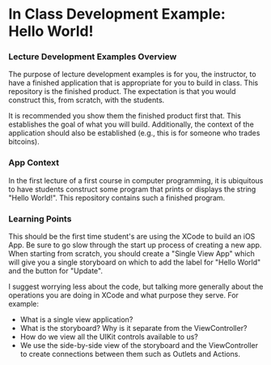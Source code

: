 # In Class Development Example: Hello World!
 
### Lecture Development Examples Overview

The purpose of lecture development examples is for you, the instructor, to have a finished application that is appropriate for you to build in class. This repository is the finished product. The expectation is that you would construct this, from scratch, with the students.

It is recommended you show them the finished product first that. This establishes the goal of what you will build. Additionally, the context of the application should also be established (e.g., this is for someone who trades bitcoins).

### App Context

In the first lecture of a first course in computer programming, it is ubiquitous to have students construct some program that prints or displays the string "Hello World!". This repository contains such a finished program.

### Learning Points

This should be the first time student's are using the XCode to build an iOS App. Be sure to go slow through the start up process of creating a new app. When starting from scratch, you should create a "Single View App" which will give you a single storyboard on which to add the label for "Hello World" and the button for "Update".

I suggest worrying less about the code, but talking more generally about the operations you are doing in XCode and what purpose they serve. For example:

* What is a single view application?
* What is the storyboard? Why is it separate from the ViewController?
* How do we view all the UIKit controls available to us?
* We use the side-by-side view of the storyboard and the ViewController to create connections between them such as Outlets and Actions.

